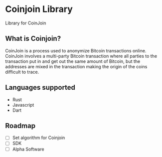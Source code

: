 # Coinjoin Library

Library for CoinJoin

## What is Coinjoin?

CoinJoin is a process used to anonymize Bitcoin transactions online. CoinJoin involves a multi-party Bitcoin transaction where all parties to the transaction put in and get out the same amount of Bitcoin, but the addresses are mixed in the transaction making the origin of the coins difficult to trace.

## Languages supported

- Rust
- Javascript
- Dart


## Roadmap

- [ ] Set algorithm for Coinjoin
- [ ] SDK
- [ ] Alpha Software
